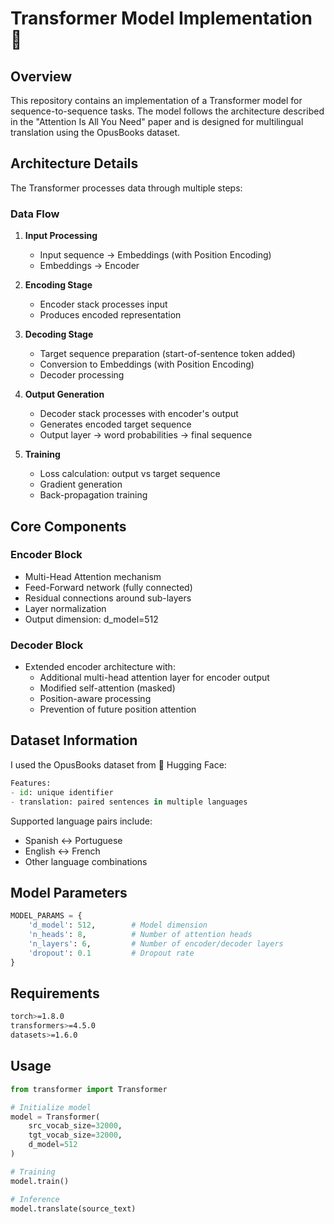 # Transformer Model Implementation 🤖

## Overview

This repository contains an implementation of a Transformer model for sequence-to-sequence tasks. The model follows the architecture described in the "Attention Is All You Need" paper and is designed for multilingual translation using the OpusBooks dataset.

## Architecture Details

The Transformer processes data through multiple steps:

### Data Flow
1. **Input Processing**
   - Input sequence → Embeddings (with Position Encoding)
   - Embeddings → Encoder

2. **Encoding Stage**
   - Encoder stack processes input
   - Produces encoded representation

3. **Decoding Stage**
   - Target sequence preparation (start-of-sentence token added)
   - Conversion to Embeddings (with Position Encoding)
   - Decoder processing

4. **Output Generation**
   - Decoder stack processes with encoder's output
   - Generates encoded target sequence
   - Output layer → word probabilities → final sequence

5. **Training**
   - Loss calculation: output vs target sequence
   - Gradient generation
   - Back-propagation training

## Core Components

### Encoder Block
- Multi-Head Attention mechanism
- Feed-Forward network (fully connected)
- Residual connections around sub-layers
- Layer normalization
- Output dimension: d_model=512

### Decoder Block
- Extended encoder architecture with:
  - Additional multi-head attention layer for encoder output
  - Modified self-attention (masked)
  - Position-aware processing
  - Prevention of future position attention

## Dataset Information

I used the OpusBooks dataset from 🤗 Hugging Face:

```python
Features:
- id: unique identifier
- translation: paired sentences in multiple languages
```

Supported language pairs include:
- Spanish ↔️ Portuguese
- English ↔️ French
- Other language combinations

## Model Parameters

```python
MODEL_PARAMS = {
    'd_model': 512,        # Model dimension
    'n_heads': 8,          # Number of attention heads
    'n_layers': 6,         # Number of encoder/decoder layers
    'dropout': 0.1         # Dropout rate
}
```

## Requirements

```bash
torch>=1.8.0
transformers>=4.5.0
datasets>=1.6.0
```

## Usage

```python
from transformer import Transformer

# Initialize model
model = Transformer(
    src_vocab_size=32000,
    tgt_vocab_size=32000,
    d_model=512
)

# Training
model.train()

# Inference
model.translate(source_text)
```
